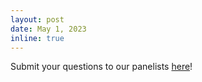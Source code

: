 ```yaml
---
layout: post
date: May 1, 2023
inline: true
---
```


Submit your questions to our panelists [here](https://forms.gle/gcjRvcKNughxyBKH6)!

